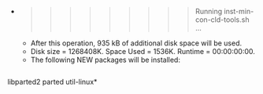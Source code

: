 * >>>>>>>>> Running inst-min-con-cld-tools.sh ...
  * After this operation, 935 kB of additional disk space will be used.
  * Disk size = 1268408K. Space Used = 1536K. Runtime = 00:00:00:00.
  * The following NEW packages will be installed:
  ```bash
libparted2 parted util-linux*
  ```
